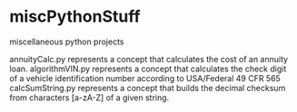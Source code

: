 # miscPythonStuff
miscellaneous python projects

annuityCalc.py represents a concept that calculates the cost of an annuity loan.
algorithmVIN.py represents a concept that calculates the check digit of a vehicle identification number according to USA/Federal 49 CFR 565
calcSumString.py represents a concept that builds the decimal checksum from characters [a-zA-Z] of a given string.

